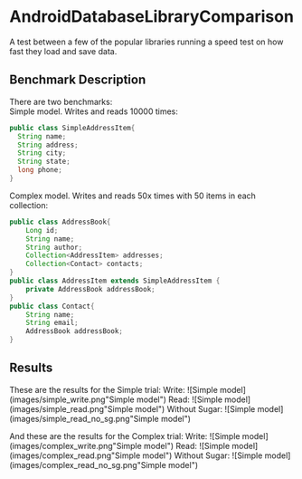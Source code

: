 # AndroidDatabaseLibraryComparison
A test between a few of the popular libraries running a speed test on how fast they load and save data.

## Benchmark Description

There are two benchmarks:  
Simple model. Writes and reads 10000 times:
```java
public class SimpleAddressItem{
  String name;
  String address;
  String city;
  String state;
  long phone;
}
```
Complex model. Writes and reads 50x times with 50 items in each collection:
```java
public class AddressBook{
    Long id;
    String name;
    String author;
    Collection<AddressItem> addresses;
    Collection<Contact> contacts;
}
public class AddressItem extends SimpleAddressItem {
    private AddressBook addressBook;
}
public class Contact{
    String name;
    String email;
    AddressBook addressBook;
}
```


## Results

These are the results for the Simple trial:
Write:
![Simple model](images/simple_write.png"Simple model")
Read:
![Simple model](images/simple_read.png"Simple model")
Without Sugar:
![Simple model](images/simple_read_no_sg.png"Simple model")

And these are the results for the Complex trial:
Write:
![Simple model](images/complex_write.png"Simple model")
Read:
![Simple model](images/complex_read.png"Simple model")
Without Sugar:
![Simple model](images/complex_read_no_sg.png"Simple model")